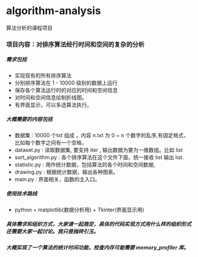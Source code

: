 # algorithm-analysis
算法分析的课程项目

### 项目内容：对排序算法经行时间和空间的复杂的分析
##### 需求包括
- 实现现有的所有排序算法
- 分别排序算法在 1 - 10000 级别的数据上运行
- 保存各个算法运行时的对应的时间和空间信息
- 对时间和空间信息绘制折线图。
- 有界面显示，可以多选算法执行。
##### 大概需要的内容包括
- 数据集 : 10000 个txt 组成 ，内容 n.txt 为 0 ~ n 个数字的乱序,有固定格式，比如每个数字之间有一个空格， 
- dataset.py :  读取数据集, 要支持 iter , 输出数据为要为一维数组。比如 list
- sort_algorithm.py : 各个排序算法在这个文件下面，统一接收 list 输出 list.
- statistic.py : 用作统计数据，包括算法的各个时间和空间数据,
- drawing.py : 根据统计数据，输出各种图表。
- main.py : 界面相关，函数的主入口。
##### 使用技术路线
- python + matplotlib(数据分析用) + Tkinter(界面显示用)
##### 具体需求和组织方式，大家请一起商定，具体的代码实现方式用什么样的组织形式还需要大家一起讨论。我只是抛砖引玉。

##### 大概实现了一个算法的统计时间功能，检查内存可能需要 memory_profiler 库。
